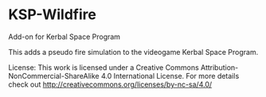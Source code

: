 # KSP-Wildfire
Add-on for Kerbal Space Program

This adds a pseudo fire simulation to the videogame Kerbal Space Program.

License:
This work is licensed under a Creative Commons Attribution-NonCommercial-ShareAlike 4.0 International License.
For more details check out http://creativecommons.org/licenses/by-nc-sa/4.0/
